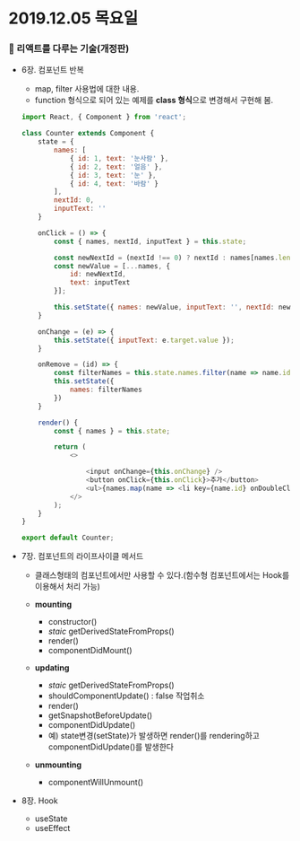 # 2019.12.05 목요일

### :book: 리액트를 다루는 기술(개정판)
- 6장. 컴포넌트 반복
    - map, filter 사용법에 대한 내용.
    - function 형식으로 되어 있는 예제를 **class 형식**으로 변경해서 구현해 봄.
    ```javascript
    import React, { Component } from 'react';

    class Counter extends Component {
        state = {
            names: [
                { id: 1, text: '눈사람' },
                { id: 2, text: '얼음' },
                { id: 3, text: '눈' },
                { id: 4, text: '바람' }
            ],
            nextId: 0,
            inputText: ''
        }

        onClick = () => {
            const { names, nextId, inputText } = this.state;

            const newNextId = (nextId !== 0) ? nextId : names[names.length - 1].id + 1;
            const newValue = [...names, {
                id: newNextId,
                text: inputText
            }];

            this.setState({ names: newValue, inputText: '', nextId: newNextId + 1 });
        }

        onChange = (e) => {
            this.setState({ inputText: e.target.value });
        }

        onRemove = (id) => {
            const filterNames = this.state.names.filter(name => name.id !== id);
            this.setState({
                names: filterNames
            })
        }

        render() {
            const { names } = this.state;

            return (
                <>

                    <input onChange={this.onChange} />
                    <button onClick={this.onClick}>추가</button>
                    <ul>{names.map(name => <li key={name.id} onDoubleClick={() => this.onRemove(name.id)}>{name.text}</li>)}</ul>
                </>
            );
        }
    }

    export default Counter;
    ```


- 7장. 컴포넌트의 라이프사이클 메서드
    - 클래스형태의 컴포넌트에서만 사용할 수 있다.(함수형 컴포넌트에서는 Hook를 이용해서 처리 가능)
    
    - **mounting**
        - constructor()
        - _staic_ getDerivedStateFromProps()
        - render()
        - componentDidMount()
    - **updating**
        - _staic_ getDerivedStateFromProps()
        - shouldComponentUpdate() : false 작업취소
        - render()
        - getSnapshotBeforeUpdate()
        - componentDidUpdate()
        - 예) state변경(setState)가 발생하면 render()를 rendering하고 componentDidUpdate()를 발생한다
    - **unmounting**
        - componentWillUnmount()


- 8장. Hook
    - useState
    - useEffect
